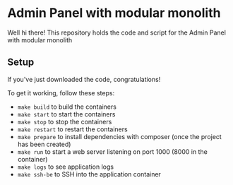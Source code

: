 # Admin Panel with modular monolith

Well hi there! This repository holds the code and script for the Admin Panel with modular monolith

## Setup

If you've just downloaded the code, congratulations!

To get it working, follow these steps:

- `make build` to build the containers
- `make start` to start the containers
- `make stop` to stop the containers
- `make restart` to restart the containers
- `make prepare` to install dependencies with composer (once the project has been created)
- `make run` to start a web server listening on port 1000 (8000 in the container)
- `make logs` to see application logs
- `make ssh-be` to SSH into the application container
